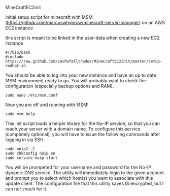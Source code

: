 MineCraftEC2init

initial setup script for minecraft with MSM (https://github.com/marcuswhybrow/minecraft-server-manager)
on an AWS EC2 instance

this script is meant to be linked in the user-data when creating a new EC2 instance
```
#!/bin/bash
#include https://raw.github.com/zachofalltrades/MineCraftEC2init/master/setup-redhat.sh
```

You should be able to log into your new instance and have an up to date MSM environment ready to go. You will probably want to check the configuration (especially backup options and RAM).
```
sudo nano /etc/msm.conf
```

Now you are off and running with MSM!
```
sudo msm help
```


This init script loads a helper library for the No-IP service, so that you can reach your server with a domain name. To configure this service (completely optional), you will have to issue the following commands after logging in via SSH. 
```
sudo noip2 -C
sudo chkconfig noip on
sudo service noip start
```
You will be prompeted for your username and password for the No-IP dynamic DNS service. The utility will immediately login to the given account and prompt you to select which host(s) you want to associate with this update client. The configuration file that this utility saves IS encrypted, but I can not vouch for it. 

 
